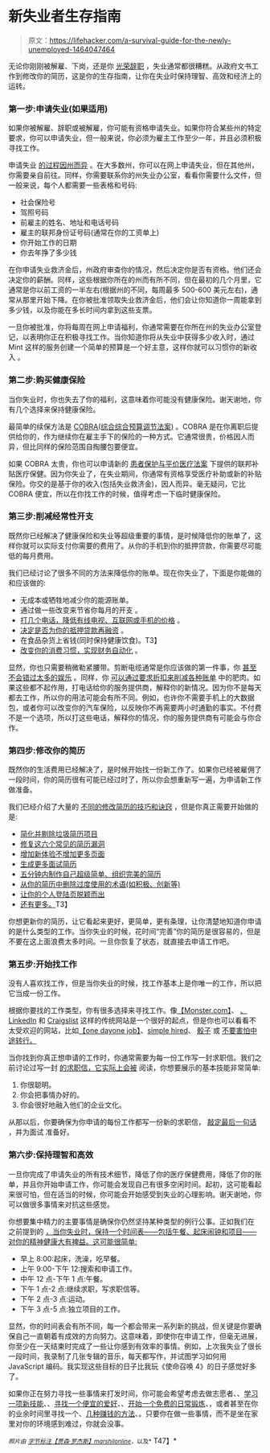 # 新失业者生存指南

> 原文：<https://lifehacker.com/a-survival-guide-for-the-newly-unemployed-1464047464>

无论你刚刚被解雇、下岗，还是你 [光荣辞职](http://newsfeed.time.com/2013/09/30/woman-quits-job-with-interpretive-dance-set-to-kanye-west/) ，失业通常都很糟糕。从政府文书工作到修改你的简历，这是你的生存指南，让你在失业时保持理智、高效和经济上的运转。



### 第一步:申请失业(如果适用)

如果你被解雇、辞职或被解雇，你可能有资格申请失业。如果你符合某些州的特定要求，你可以申请失业，但一般来说，你必须为雇主工作至少一年，并且必须积极寻找工作。

申请失业 [的过程因州而异](http://www.servicelocator.org/OWSLinks.asp) 。在大多数州，你可以在网上申请失业，但在其他州，你需要亲自前往。同样，你需要联系你的州失业办公室，看看你需要什么文件，但一般来说，每个人都需要一些表格和号码:

*   社会保险号
*   驾照号码
*   前雇主的姓名、地址和电话号码
*   雇主的联邦身份证号码(通常在你的工资单上)
*   你开始工作的日期
*   你去年挣了多少钱

在你申请失业救济金后，州政府审查你的情况，然后决定你是否有资格。他们还会决定你的薪酬。同样，这些根据你所在的州而有所不同，但在最初的几个月里，它通常是你以前工资的一半左右(根据州的不同，每周最多 500-600 美元左右)，通常从那里开始下降。在你被批准领取失业救济金后，他们会让你知道你一周能拿到多少钱，以及你能在多长时间内拿到这些支票。

一旦你被批准，你将每周在网上申请福利，你通常需要在你所在州的失业办公室登记，以表明你正在积极寻找工作。当你知道你将从失业中获得多少收入时，通过 Mint 这样的服务创建一个简单的预算是一个好主意，这样你就可以习惯你的新收入 。

### 第二步:购买健康保险

当你失业时，你也失去了你的福利，这意味着你可能没有健康保险。谢天谢地，你有几个选择来保持健康保险。

最简单的续保方法是 [COBRA(综合综合预算调节法案)](http://www.dol.gov/ebsa/publications/cobraemployee.html) 。COBRA 是在你离职后提供给你的，作为继续你在雇主手下的保险的一种方式。它通常很贵，价格因人而异，但比同样的保险范围自掏腰包要便宜。

如果 COBRA 太贵，你也可以申请新的 [患者保护与平价医疗法案](https://www.healthcare.gov/) 下提供的联邦补贴医疗保健。因为你失业了，在失业期间，你通常有资格享受医疗补助或新的补贴保险。你交的是基于你的收入(包括失业救济金)，因人而异。毫无疑问，它比 COBRA 便宜，所以在你找工作的时候，值得考虑一下临时健康保险。

### 第三步:削减经常性开支

既然你已经解决了健康保险和失业等超级重要的事情，是时候降低你的账单了，这样你就可以实际支付你需要的费用了。从你的手机到你的抵押贷款，你需要尽可能低的每月费用。

我们已经讨论了很多不同的方法来降低你的账单。现在你失业了，下面是你能做的和应该做的:

*   无成本或牺牲地减少你的能源账单。
*   通过做一些改变来节省你每月的开支 。
*   [打几个电话，降低有线电视、互联网或手机的价格](http://lifehacker.com/how-a-regularly-scheduled-phone-call-and-a-little-resea-5882777) 。
*   [决定是否为你的抵押贷款再融资](http://lifehacker.com/how-to-prepare-if-you-think-you-might-lose-your-job-5794373) 。
*   在食品杂货上省钱(同时保持健康饮食)。T3】
*   [改变你的消费习惯，实现财务自动化](http://lifehacker.com/how-to-change-your-spending-habits-when-your-salary-goe-5954824) 。

显然，你也只需要稍微勒紧腰带。剪断电缆通常是你应该做的第一件事，你 [甚至不会错过太多的娱乐](https://lifehacker.com/how-to-find-the-best-tv-set-top-box-and-ditch-cable-onc-5946193) 。同样，你 [可以通过要求折扣来削减各种账单](http://lifehacker.com/top-10-tools-and-tactics-to-trim-your-bills-5600829) 中的肥肉。如果这些都不起作用，打电话给你的服务提供商，解释你的新情况。因为你不是每天都去工作，所以你的用法可能会有所不同。例如，也许你不需要手机上的大数据包，或者你可以改变你的汽车保险，以反映你不再需要两小时通勤的事实。不付费不是一个选项，所以打这些电话，解释你的情况，你的服务提供商有可能会与你合作。

### 第四步:修改你的简历

既然你的生活费用已经解决了，是时候开始找一份新工作了。如果你已经被雇佣了一段时间，你的简历很有可能已经过时了，所以你会想重新写一遍，为申请新工作做准备。

我们已经介绍了大量的 [不同的修改简历的技巧和诀窍](http://lifehacker.com/tag/resumes) ，但是你真正需要开始做的是:

*   [简化并剔除垃圾简历项目](http://lifehacker.com/what-resume-items-can-kill-my-chances-at-getting-a-new-5934177)
*   [修复这六个常见的简历漏洞](http://lifehacker.com/six-of-the-most-common-resume-flaws-and-how-to-fix-the-637461873)
*   [增加新体验不增加更多页面](http://lifehacker.com/add-new-experience-to-your-resume-without-adding-an-ex-484609670)
*   [生成更多面试简历](http://lifehacker.com/how-to-generate-more-interviews-with-your-resume-5965537)
*   [五分钟内制作自己超级简单、组织完美的简历](https://lifehacker.com/roll-your-own-perfectly-organized-printable-online-resu-5946783)
*   [从你的简历中删除过度使用的术语(如积极、创新等)](http://lifehacker.com/avoid-these-overused-phrases-to-make-your-resume-stand-5713331)
*   [让你的个人登陆页脱颖而出](http://lifehacker.com/how-to-make-your-personal-or-professional-landing-page-5886755)
*   [还有更多。](http://lifehacker.com/top-10-ways-to-rock-your-resume-5777317)T3】

你想更新你的简历，让它看起来更好，更简单，更有条理，让你清楚地知道你申请的是什么类型的工作。当你失业的时候，花时间“完善”你的简历是很容易的，但是不要在这上面浪费太多时间。一旦你恢复了状态，就直接去申请工作吧。

### 第五步:开始找工作

没有人喜欢找工作，但是当你失业的时候，找工作基本上是你唯一的工作，所以把它当成一份工作。

根据你要找的工作类型，你有很多选择来寻找工作。像[【Monster.com】](http://go.redirectingat.com/?id=33330X911647&site=lifehacker.com&xs=1&isjs=1&url=http%3A%2F%2Fmonster.com%2F&xguid=e91dddc793f95cad9cab246359d4ea05&xcreo=0&sref=http%3A%2F%2Flifehacker.com%2F5894136%2Ftop-10-ways-to-get-a-better-job&pref=https%3A%2F%2Fwww.google.com%2F&xtz=480)、 [、LinkedIn](https://www.linkedin.com/) 和 [Craigslist](http://craigslist.org/) 这样的传统网站是一个很好的起点，但是你也可以看看不太受欢迎的网站，比如[【one dayone job】](http://www.onedayonejob.com/)、[simple hired](http://www.simplyhired.com/)、 [骰子](http://www.dice.com/) 或 [不要害怕中途转行。](http://www.authenticjobs.com/)

当你找到你真正想申请的工作时，你通常需要为每一份工作写一封求职信。我们之前讨论过写一封 [的求职信，它实际上会被](https://lifehacker.com/how-to-write-a-cover-letter-that-employers-will-actuall-5880545) 阅读，你想要展示的基本技能非常简单:

1.  你很聪明。
2.  你会把事情办好的。
3.  你会很好地融入他们的企业文化。

从那以后，你要确保为你申请的每份工作都写一份新的求职信， [敲定最后一句话](https://lifehacker.com/add-a-strong-closing-sentence-to-your-cover-letter-to-s-900977545) ，并为面试 准备好。

### 第六步:保持理智和高效

一旦你完成了申请失业的所有技术细节，降低了你的医疗保健费用，降低了你的账单，并且你开始申请工作，你可能会发现自己有很多空闲时间。起初，这可能看起来很可怕，但在适当的时候，你可能会开始感受到失业的心理影响。谢天谢地，你可以做很多事情来对抗这些感觉。

你想要集中精力的主要事情是确保你仍然坚持某种类型的例行公事。正如我们在 之前提到的 [，当你失业时，保持一个时间表——包括午餐、起床闹钟和项目——对你的精神健康大有裨益。这可能很简单:](https://lifehacker.com/10-things-you-need-to-do-if-you-were-just-fired-5781477)

*   早上 8:00:起床，洗澡，吃早餐。
*   上午 9:00-下午 12:搜索和申请工作。
*   中午 12 点-下午 1 点:午餐。
*   下午 1 点-2 点:继续求职，写求职信等。
*   下午 2 点-3 点:运动。
*   下午 3 点-5 点:独立项目的工作。

显然，你的时间表会有所不同，每一个都会带来一系列新的挑战，但关键是你要确保自己一直朝着有成效的方向努力。这意味着，即使你在申请工作，但毫无进展，你至少在一天结束时完成了一些让你感到有效率的事情。例如，上次我失业了很长一段时间，我录制了几张专辑的音乐，每天都写作，并试图学习如何用 JavaScript 编码。我实现这些目标的日子比我玩《使命召唤 4》的日子感觉好多了。

如果你正在努力寻找一些事情来打发时间，你可能会希望考虑去做志愿者、、[学习一项新技能](https://lifehacker.com/the-science-behind-how-we-learn-new-skills-908488422)、、[寻找一个便宜的爱好](http://lifehacker.com/how-can-i-get-into-a-new-hobby-without-breaking-the-ban-489189582)、、[开始一个免费的日常锻炼](http://lifehacker.com/how-to-get-a-complete-workout-with-nothing-but-your-bod-5839197)、，或者甚至在你的业余时间里寻找一个、[几种赚钱的方法](http://lifehacker.com/the-complete-guide-to-making-money-in-your-spare-time-1291903155)、。只要你在做一些事情，而不是坐在家里对你的环境感到难过，你就会没事。

*<small>照片由</small>* [<small>*字节标注*</small>](http://www.flickr.com/photos/bytemarks/5409428957/sizes/z/in/photolist-9f1JLv-9f4T7q-9f1K6n-8tyneM-bsZZ1c-8XBP3F-dhcA7B-cJva7j-bJi7c8-dRsLkh-brcnQU-brcR9y-aJnt1D-aJnxQK-aJnrtr-daw5HE-d4QYZf-9oUw9k-9oUPZp-afUy5s-afUy6G-8SpMev-8SswGG-dRDaqo-9gtaHd-9KxaQ6-9Kx6vg-9Kx8pt-9KA1KL-9KzXsU-9KzYh5-9KxdKP-9Kx5jr-9KzZV3-8XguaX-9zzWC4-9z2eCG-9ft5KV-8RZRLK-aJPRzP-ej93U7-ej3iLz-ej3iGn-ej3iKv-ej3iAP-ej3iC8-ej93X9-ej3iCR-ej946q-ej3iKe-ej93QQ/)<small></small>*[<small>*【贾森·罗杰斯】*</small>](http://www.flickr.com/photos/restlessglobetrotter/3378489363/)[<small>*marshilonline*</small>](http://www.flickr.com/photos/marshillonline/4326660358/)<small>*，以及*</small> T47】*